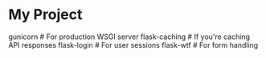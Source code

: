 # My Project


gunicorn           # For production WSGI server
flask-caching      # If you're caching API responses
flask-login        # For user sessions
flask-wtf          # For form handling


